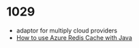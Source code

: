 # 1029

* adaptor for multiply cloud providers 
* [How to use Azure Redis Cache with Java](https://docs.microsoft.com/en-us/azure/redis-cache/cache-java-get-started)